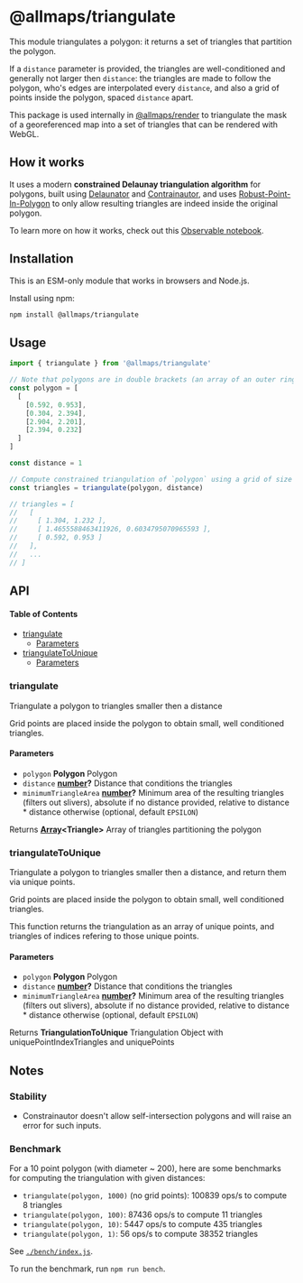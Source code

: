 # @allmaps/triangulate

This module triangulates a polygon: it returns a set of triangles that partition the polygon.

If a `distance` parameter is provided, the triangles are well-conditioned and generally not larger then `distance`: the triangles are made to follow the polygon, who's edges are interpolated every `distance`, and also a grid of points inside the polygon, spaced `distance` apart.

This package is used internally in [@allmaps/render](../../packages/render/) to triangulate the mask of a georeferenced map into a set of triangles that can be rendered with WebGL.

## How it works

It uses a modern **constrained Delaunay triangulation algorithm** for polygons, built using [Delaunator](https://github.com/mapbox/delaunator) and [Contrainautor](https://github.com/kninnug/Constrainautor), and uses [Robust-Point-In-Polygon](https://github.com/mikolalysenko/robust-point-in-polygon/tree/master) to only allow resulting triangles are indeed inside the original polygon.

To learn more on how it works, check out this [Observable notebook](https://observablehq.com/d/efde1d04f1a9bc17).

## Installation

This is an ESM-only module that works in browsers and Node.js.

Install using npm:

```sh
npm install @allmaps/triangulate
```

## Usage

```js
import { triangulate } from '@allmaps/triangulate'

// Note that polygons are in double brackets (an array of an outer ring, and possibly inner rings if there are holes) and their rings are not round-trip (the first coordinate is not repeated at the and)
const polygon = [
  [
    [0.592, 0.953],
    [0.304, 2.394],
    [2.904, 2.201],
    [2.394, 0.232]
  ]
]

const distance = 1

// Compute constrained triangulation of `polygon` using a grid of size `distance`
const triangles = triangulate(polygon, distance)

// triangles = [
//   [
//     [ 1.304, 1.232 ],
//     [ 1.4655588463411926, 0.6034795070965593 ],
//     [ 0.592, 0.953 ]
//   ],
//   ...
// ]
```

## API

<!-- Generated by documentation.js. Update this documentation by updating the source code. -->

#### Table of Contents

*   [triangulate](#triangulate)
    *   [Parameters](#parameters)
*   [triangulateToUnique](#triangulatetounique)
    *   [Parameters](#parameters-1)

### triangulate

Triangulate a polygon to triangles smaller then a distance

Grid points are placed inside the polygon to obtain small, well conditioned triangles.

#### Parameters

*   `polygon` **Polygon** Polygon
*   `distance` **[number](https://developer.mozilla.org/docs/Web/JavaScript/Reference/Global_Objects/Number)?** Distance that conditions the triangles
*   `minimumTriangleArea` **[number](https://developer.mozilla.org/docs/Web/JavaScript/Reference/Global_Objects/Number)?** Minimum area of the resulting triangles (filters out slivers), absolute if no distance provided, relative to distance \* distance otherwise (optional, default `EPSILON`)

Returns **[Array](https://developer.mozilla.org/docs/Web/JavaScript/Reference/Global_Objects/Array)\<Triangle>** Array of triangles partitioning the polygon

### triangulateToUnique

Triangulate a polygon to triangles smaller then a distance, and return them via unique points.

Grid points are placed inside the polygon to obtain small, well conditioned triangles.

This function returns the triangulation as an array of unique points, and triangles of indices refering to those unique points.

#### Parameters

*   `polygon` **Polygon** Polygon
*   `distance` **[number](https://developer.mozilla.org/docs/Web/JavaScript/Reference/Global_Objects/Number)?** Distance that conditions the triangles
*   `minimumTriangleArea` **[number](https://developer.mozilla.org/docs/Web/JavaScript/Reference/Global_Objects/Number)?** Minimum area of the resulting triangles (filters out slivers), absolute if no distance provided, relative to distance \* distance otherwise (optional, default `EPSILON`)

Returns **TriangulationToUnique** Triangulation Object with uniquePointIndexTriangles and uniquePoints

## Notes

### Stability

*   Constrainautor doesn't allow self-intersection polygons and will raise an error for such inputs.

### Benchmark

For a 10 point polygon (with diameter ~ 200), here are some benchmarks for computing the triangulation with given distances:

*   `triangulate(polygon, 1000)` (no grid points): 100839 ops/s to compute 8 triangles
*   `triangulate(polygon, 100)`: 87436 ops/s to compute 11 triangles
*   `triangulate(polygon, 10)`: 5447 ops/s to compute 435 triangles
*   `triangulate(polygon, 1)`: 56 ops/s to compute 38352 triangles

See [`./bench/index.js`](`./bench/index.js`).

To run the benchmark, run `npm run bench`.

